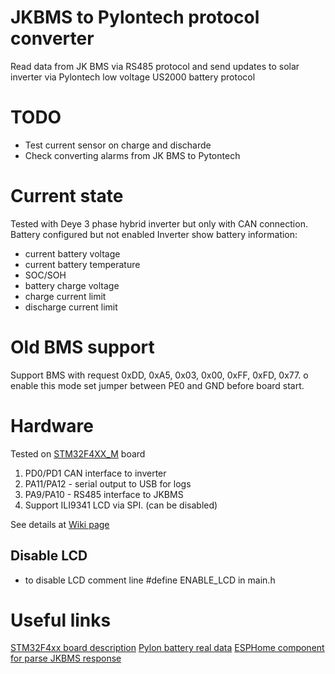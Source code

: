 
# JKBMS to Pylontech protocol converter

Read data from JK BMS via RS485 protocol and send updates to solar inverter via Pylontech low voltage US2000 battery protocol

# TODO

* Test current sensor on charge and discharde
* Check converting alarms from JK BMS to Pytontech 

# Current state
Tested with Deye 3 phase hybrid inverter but only with CAN connection. Battery configured but not enabled
Inverter show battery information:
* current battery voltage
* current battery temperature
* SOC/SOH
* battery charge voltage
* charge current limit
* discharge current limit

# Old BMS support
Support BMS with request 0xDD, 0xA5, 0x03, 0x00, 0xFF, 0xFD, 0x77. o enable this mode set jumper between PE0 and GND before board start.

# Hardware

Tested on [STM32F4XX_M](https://stm32-base.org/boards/STM32F407VGT6-STM32F4XX-M.html) board

1. PD0/PD1 CAN interface to inverter
2. PA11/PA12 - serial output to USB for logs
3. PA9/PA10 - RS485 interface to JKBMS
4. Support ILI9341 LCD via SPI. (can be disabled)

See details at [Wiki page](https://github.com/maxx-ukoo/jk-bms2pylontech/wiki/Modeling-result)


## Disable LCD

* to disable LCD comment line #define ENABLE_LCD in main.h


# Useful links

[STM32F4xx board description](https://stm32-base.org/boards/STM32F407VGT6-STM32F4XX-M.html)
[Pylon battery real data](https://www.setfirelabs.com/green-energy/pylontech-can-reading-can-replication)
[ESPHome component for parse JKBMS response](https://github.com/syssi/esphome-jk-bms/)